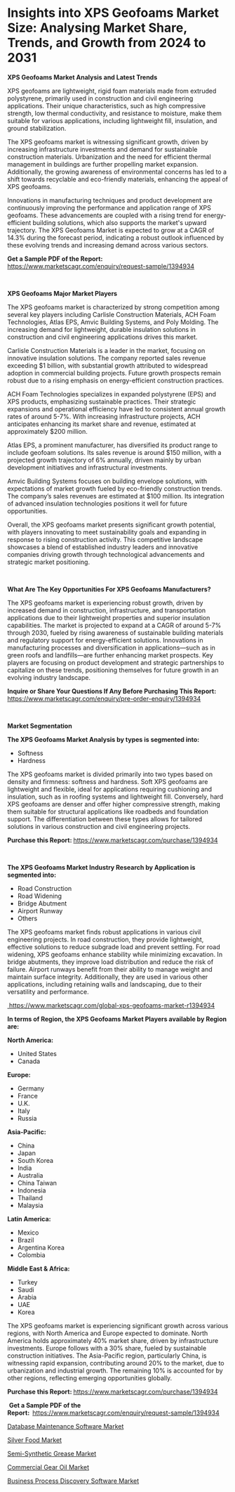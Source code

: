 <p><h1>Insights into XPS Geofoams Market Size: Analysing Market Share, Trends, and Growth from 2024 to 2031</h1></p><p><strong>XPS Geofoams Market Analysis and Latest Trends</strong></p>
<p><p>XPS geofoams are lightweight, rigid foam materials made from extruded polystyrene, primarily used in construction and civil engineering applications. Their unique characteristics, such as high compressive strength, low thermal conductivity, and resistance to moisture, make them suitable for various applications, including lightweight fill, insulation, and ground stabilization.</p><p>The XPS geofoams market is witnessing significant growth, driven by increasing infrastructure investments and demand for sustainable construction materials. Urbanization and the need for efficient thermal management in buildings are further propelling market expansion. Additionally, the growing awareness of environmental concerns has led to a shift towards recyclable and eco-friendly materials, enhancing the appeal of XPS geofoams.</p><p>Innovations in manufacturing techniques and product development are continuously improving the performance and application range of XPS geofoams. These advancements are coupled with a rising trend for energy-efficient building solutions, which also supports the market's upward trajectory. The XPS Geofoams Market is expected to grow at a CAGR of 14.3% during the forecast period, indicating a robust outlook influenced by these evolving trends and increasing demand across various sectors.</p></p>
<p><strong>Get a Sample PDF of the Report:&nbsp;</strong> <a href="https://www.marketscagr.com/enquiry/request-sample/1394934">https://www.marketscagr.com/enquiry/request-sample/1394934</a></p>
<p>&nbsp;</p>
<p><strong>XPS Geofoams Major Market Players</strong></p>
<p><p>The XPS geofoams market is characterized by strong competition among several key players including Carlisle Construction Materials, ACH Foam Technologies, Atlas EPS, Amvic Building Systems, and Poly Molding. The increasing demand for lightweight, durable insulation solutions in construction and civil engineering applications drives this market.</p><p>Carlisle Construction Materials is a leader in the market, focusing on innovative insulation solutions. The company reported sales revenue exceeding $1 billion, with substantial growth attributed to widespread adoption in commercial building projects. Future growth prospects remain robust due to a rising emphasis on energy-efficient construction practices.</p><p>ACH Foam Technologies specializes in expanded polystyrene (EPS) and XPS products, emphasizing sustainable practices. Their strategic expansions and operational efficiency have led to consistent annual growth rates of around 5-7%. With increasing infrastructure projects, ACH anticipates enhancing its market share and revenue, estimated at approximately $200 million.</p><p>Atlas EPS, a prominent manufacturer, has diversified its product range to include geofoam solutions. Its sales revenue is around $150 million, with a projected growth trajectory of 6% annually, driven mainly by urban development initiatives and infrastructural investments.</p><p>Amvic Building Systems focuses on building envelope solutions, with expectations of market growth fueled by eco-friendly construction trends. The company’s sales revenues are estimated at $100 million. Its integration of advanced insulation technologies positions it well for future opportunities.</p><p>Overall, the XPS geofoams market presents significant growth potential, with players innovating to meet sustainability goals and expanding in response to rising construction activity. This competitive landscape showcases a blend of established industry leaders and innovative companies driving growth through technological advancements and strategic market positioning.</p></p>
<p>&nbsp;</p>
<p><strong>What Are The Key Opportunities For XPS Geofoams Manufacturers?</strong></p>
<p><p>The XPS geofoams market is experiencing robust growth, driven by increased demand in construction, infrastructure, and transportation applications due to their lightweight properties and superior insulation capabilities. The market is projected to expand at a CAGR of around 5-7% through 2030, fueled by rising awareness of sustainable building materials and regulatory support for energy-efficient solutions. Innovations in manufacturing processes and diversification in applications—such as in green roofs and landfills—are further enhancing market prospects. Key players are focusing on product development and strategic partnerships to capitalize on these trends, positioning themselves for future growth in an evolving industry landscape.</p></p>
<p><strong>Inquire or Share Your Questions If Any Before Purchasing This Report:</strong> <a href="https://www.marketscagr.com/enquiry/pre-order-enquiry/1394934">https://www.marketscagr.com/enquiry/pre-order-enquiry/1394934</a></p>
<p>&nbsp;</p>
<p><strong>Market Segmentation</strong></p>
<p><strong>The XPS Geofoams Market Analysis by types is segmented into:</strong></p>
<p><ul><li>Softness</li><li>Hardness</li></ul></p>
<p><p>The XPS geofoams market is divided primarily into two types based on density and firmness: softness and hardness. Soft XPS geofoams are lightweight and flexible, ideal for applications requiring cushioning and insulation, such as in roofing systems and lightweight fill. Conversely, hard XPS geofoams are denser and offer higher compressive strength, making them suitable for structural applications like roadbeds and foundation support. The differentiation between these types allows for tailored solutions in various construction and civil engineering projects.</p></p>
<p><strong>Purchase this Report:&nbsp;</strong><a href="https://www.marketscagr.com/purchase/1394934">https://www.marketscagr.com/purchase/1394934</a></p>
<p>&nbsp;</p>
<p><strong>The XPS Geofoams Market Industry Research by Application is segmented into:</strong></p>
<p><ul><li>Road Construction</li><li>Road Widening</li><li>Bridge Abutment</li><li>Airport Runway</li><li>Others</li></ul></p>
<p><p>The XPS geofoams market finds robust applications in various civil engineering projects. In road construction, they provide lightweight, effective solutions to reduce subgrade load and prevent settling. For road widening, XPS geofoams enhance stability while minimizing excavation. In bridge abutments, they improve load distribution and reduce the risk of failure. Airport runways benefit from their ability to manage weight and maintain surface integrity. Additionally, they are used in various other applications, including retaining walls and landscaping, due to their versatility and performance.</p></p>
<p><a href="https://www.marketscagr.com/global-xps-geofoams-market-r1394934">&nbsp;https://www.marketscagr.com/global-xps-geofoams-market-r1394934</a></p>
<p><strong>In terms of Region, the XPS Geofoams Market Players available by Region are:</strong></p>
<p>
    <p> <strong> North America: </strong>
        <ul>
            <li>United States</li>
            <li>Canada</li>
        </ul>
        </p> 
    <p> <strong> Europe: </strong>
        <ul>
            <li>Germany</li>
            <li>France</li>
            <li>U.K.</li>
            <li>Italy</li>
            <li>Russia</li>
        </ul>
        </p> 
    <p> <strong> Asia-Pacific: </strong>
        <ul>
            <li>China</li>
            <li>Japan</li>
            <li>South Korea</li>
            <li>India</li>
            <li>Australia</li>
            <li>China Taiwan</li>
            <li>Indonesia</li>
            <li>Thailand</li>
            <li>Malaysia</li>
        </ul>
        </p> 
    <p> <strong> Latin America: </strong>
        <ul>
            <li>Mexico</li>
            <li>Brazil</li>
            <li>Argentina Korea</li>
            <li>Colombia</li>
        </ul>
        </p> 
    <p> <strong> Middle East & Africa: </strong>
        <ul>
            <li>Turkey</li>
            <li>Saudi</li>
            <li>Arabia</li>
            <li>UAE</li>
            <li>Korea</li>
        </ul>
    </p>
    </p>
<p><p>The XPS geofoams market is experiencing significant growth across various regions, with North America and Europe expected to dominate. North America holds approximately 40% market share, driven by infrastructure investments. Europe follows with a 30% share, fueled by sustainable construction initiatives. The Asia-Pacific region, particularly China, is witnessing rapid expansion, contributing around 20% to the market, due to urbanization and industrial growth. The remaining 10% is accounted for by other regions, reflecting emerging opportunities globally.</p></p>
<p><strong>Purchase this Report: </strong><a href="https://www.marketscagr.com/purchase/1394934">https://www.marketscagr.com/purchase/1394934</a></p>
<p>&nbsp;<strong>Get a Sample PDF of the Report:&nbsp;&nbsp;</strong><a href="https://www.marketscagr.com/enquiry/request-sample/1394934">https://www.marketscagr.com/enquiry/request-sample/1394934</a></p>
<p><strong></strong></p>
<p><p><a href="https://www.linkedin.com/pulse/what-innovations-shaping-database-maintenance-software-market-qkxaf?trackingId=6zmCQ5n7Rhu854IM9Co3Bw%3D%3D">Database Maintenance Software Market</a></p><p><a href="https://www.linkedin.com/pulse/silver-food-industry-sector-new-technologies-market-impact-j4m7f?trackingId=mQG8lyTVRsSMC0wQNGi%2Bgg%3D%3D">Silver Food Market</a></p><p><a href="https://issuu.com/reportprime-2/docs/semi-synthetic-grease-market-size-2_f936b2f35a79b2">Semi-Synthetic Grease Market</a></p><p><a href="https://issuu.com/reportprime-2/docs/commercial-gear-oil-market-size-203_d45e2bd01bc1df">Commercial Gear Oil Market</a></p><p><a href="https://www.linkedin.com/pulse/global-business-process-discovery-software-market-sector2024-jbbhf?trackingId=2mne9PyCQ2ufNcrsmFl29Q%3D%3D">Business Process Discovery Software Market</a></p></p>